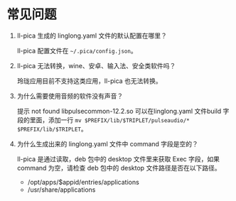 # 常见问题

1. ll-pica 生成的 linglong.yaml 文件的默认配置在哪里？

   ll-pica 配置文件在 `~/.pica/config.json`。
2. ll-pica 无法转换，wine、安卓、输入法、安全类软件吗？

   玲珑应用目前不支持这类应用，ll-pica 也无法转换。
3. 为什么需要使用音频的软件没有声音？

   提示 not found libpulsecommon-12.2.so 可以在linglong.yaml 文件build 字段的里面，添加一行 `mv $PREFIX/lib/$TRIPLET/pulseaudio/* $PREFIX/lib/$TRIPLET`。
4. 为什么生成出来的 linglong.yaml 文件中 command 字段是空的？

   ll-pica 是通过读取，deb 包中的 desktop 文件里来获取 Exec 字段，如果 command 为空，请检查 deb 包中的 desktop 文件路径是否在以下路径。

   - /opt/apps/$appid/entries/applications
   - /usr/share/applications
